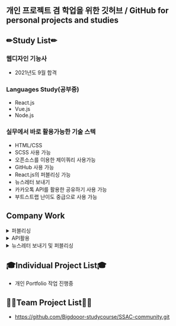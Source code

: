 ## 개인 프로젝트 겸 학업을 위한 깃허브 / GitHub for personal projects and studies

## ✏Study List✏


### 웹디자인 기능사
- 2021년도 9월 합격


### Languages Study(공부중)
- React.js
- Vue.js
- Node.js

### 실무에서 바로 활용가능한 기술 스텍
- HTML/CSS
- SCSS 사용 가능
- 오픈소스를 이용한 제이쿼리 사용가능
- GitHub 사용 가능
- React.js의 퍼블리싱 가능
- 뉴스레터 보내기
- 카카오톡 API를 활용한 공유하기 사용 가능
- 부트스트랩 난이도 중급으로 사용 가능

## Company Work
<details>
<summary>퍼블리싱</summary>

- 근로복지공단 희망나무 웹진(유지·보수)
- LX공간정보 웹진(리뉴얼)
- 강동경희대학교병원 웹진(리뉴얼)
- 고용노동부 월간내일 웹진(유지·보수)
- 보령제약 보령 브링 웹진(유지·보수)
  
</details>

<details>
<summary>API활용</summary>

- 한국만화영상진흥원 뉴스레터 API를 활용하여 카카오톡/페이스북 공유하기

</details>
<details>
<summary>뉴스레터 보내기 및 퍼블리싱</summary>

- 한국만화영상진흥원
- 한국만화축제영상진흥원
- 보령제약 뉴스레터
- 공간정보 뉴스레터
- 희망나무 뉴스레터(근로복지공단)

  
</details>

## 🎓Individual Project List🎓
- 개인 Portfolio 작업 진행중




## 🤷‍♂️Team Project List🤷‍♀️
- https://github.com/Bigdooor-studycourse/SSAC-community.git

